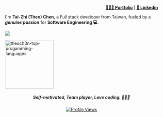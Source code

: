 <div align="right">
    <p>
        <a href="https://github.com/theoch3n" target="_blank"><b>👨🏻‍💻 Portfolio</b></a> |
        <!--<a href="https://github.com/theoch3n" target="_blank"><b>📓 Blog</b></a> | -->
        <a href="https://www.linkedin.com/in/theoch3n" target="_blank"><b>🧳 Linkedin</b></a>
        <!-- <a href="https://github.com/theoch3n" target="_blank"><b>📜 Resume</b></a> | -->
        <!--<a href="https://github.com/theoch3n" target="_blank"><b>📠 Medium</b></a> -->
    </p>
</div>

I'm **Tai-Zhi (Theo) Chen**, a Full stack developer from Taiwan, fueled by a _**genuine passion**_ for **Software Engineering 💻**.

<p align="left">
	<a href="https://skillicons.dev">
		<img src="https://skillicons.dev/icons?i=cs,dotnet,go,js,ts,vue,react,py,postgres,vite,git" />
	</a>
</p>

<p align="left">
	<img 
		height="160px" 
		src="https://github-readme-stats.vercel.app/api?username=theoch3n&theme=ayu-mirage&show_icons=true&hide_border=true&count_private=true"
		alt="theoch3n-top-progamming-languages" />
</p>

<div align="center">
	<h5>Self-motivated, Team player,
	Love coding. 👨🏻‍💻</h5>
	<a 
		href="https://github.com/antonkomarev/github-profile-views-counter" target="_blank">
		<img 
			src="https://komarev.com/ghpvc/?username=theoch3n&style=for-the-badge" 
			alt="Profile Views"/>
	</a>
	<!-- <a 
		href="https://wakatime.com/@de962691-c66a-4501-860f-eb122ac6ea13" 
		target="_blank">
		<img 
			src="https://wakatime.com/badge/user/de962691-c66a-4501-860f-eb122ac6ea13.svg?style=for-the-badge" 
			alt="Total time coded since May 10 2023" />
	</a> -->
</div>
